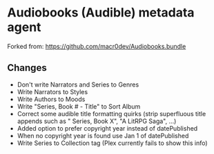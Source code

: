 # Audiobooks (Audible) metadata agent
Forked from: https://github.com/macr0dev/Audiobooks.bundle

## Changes
* Don't write Narrators and Series to Genres
 * Write Narrators to Styles
 * Write Authors to Moods
* Write "Series, Book # - Title" to Sort Album
* Correct some audible title formatting quirks (strip superfluous title appends such as " Series, Book X", "A LitRPG Saga", …)
* Added option to prefer copyright year instead of datePublished
 * When no copyright year is found use Jan 1 of datePublished
* Write Series to Collection tag (Plex currently fails to show this info)
